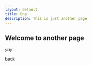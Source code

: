 ```yaml
---
layout: default
title: Eng
description: This is just another page
---
```


## Welcome to another page

_yay_

[back](./)
